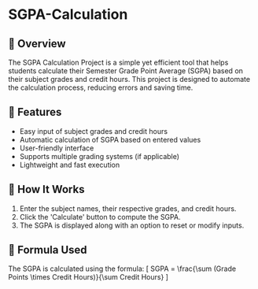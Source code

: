 # SGPA-Calculation

## 📌 Overview
The SGPA Calculation Project is a simple yet efficient tool that helps students calculate their Semester Grade Point Average (SGPA) based on their subject grades and credit hours. This project is designed to automate the calculation process, reducing errors and saving time.

## 🚀 Features
- Easy input of subject grades and credit hours
- Automatic calculation of SGPA based on entered values
- User-friendly interface
- Supports multiple grading systems (if applicable)
- Lightweight and fast execution

## 📖 How It Works
1. Enter the subject names, their respective grades, and credit hours.
2. Click the 'Calculate' button to compute the SGPA.
3. The SGPA is displayed along with an option to reset or modify inputs.

## 📝 Formula Used
The SGPA is calculated using the formula:
\[ SGPA = \frac{\sum (Grade Points \times Credit Hours)}{\sum Credit Hours} \]
